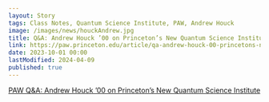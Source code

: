 ```yaml
---
layout: Story
tags: Class Notes, Quantum Science Institute, PAW, Andrew Houck
image: /images/news/houckAndrew.jpg
title: Q&A: Andrew Houck ’00 on Princeton’s New Quantum Science Institute
link: https://paw.princeton.edu/article/qa-andrew-houck-00-princetons-new-quantum-science-institute?utm_source=Princeton_2000&utm_medium=ourClassRules&utm_content=1699914602
date: 2023-10-01 00:00
lastModified: 2024-04-09
published: true
---
```

[
	PAW Q&A: Andrew Houck ’00 on Princeton’s New Quantum Science Institute
](https://paw.princeton.edu/article/qa-andrew-houck-00-princetons-new-quantum-science-institute?utm_source=Princeton_2000&utm_medium=ourClassRules&utm_content=1699914602)
